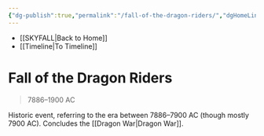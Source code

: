 ```yaml
---
{"dg-publish":true,"permalink":"/fall-of-the-dragon-riders/","dgHomeLink":false,"dgPassFrontmatter":false}
---
```


- [[SKYFALL|Back to Home]]
- [[Timeline|To Timeline]]

# Fall of the Dragon Riders
>7886–1900 AC

Historic event, referring to the era between 7886–7900 AC (though mostly 7900 AC). Concludes the [[Dragon War|Dragon War]]. 